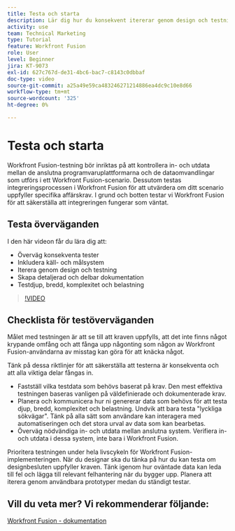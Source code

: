 ```yaml
---
title: Testa och starta
description: Lär dig hur du konsekvent itererar genom design och testning och hur du skapar detaljerad och delbar dokumentation när du använder [!DNL Adobe Workfront Fusion].
activity: use
team: Technical Marketing
type: Tutorial
feature: Workfront Fusion
role: User
level: Beginner
jira: KT-9073
exl-id: 627c767d-de31-4bc6-bac7-c8143c0dbbaf
doc-type: video
source-git-commit: a25a49e59ca483246271214886ea4dc9c10e8d66
workflow-type: tm+mt
source-wordcount: '325'
ht-degree: 0%

---
```


# Testa och starta

Workfront Fusion-testning bör inriktas på att kontrollera in- och utdata mellan de anslutna programvaruplattformarna och de dataomvandlingar som utförs i ett Workfront Fusion-scenario. Dessutom testas integreringsprocessen i Workfront Fusion för att utvärdera om ditt scenario uppfyller specifika affärskrav. I grund och botten testar vi Workfront Fusion för att säkerställa att integreringen fungerar som väntat.

## Testa överväganden

I den här videon får du lära dig att:

* Överväg konsekventa tester
* Inkludera käll- och målsystem
* Iterera genom design och testning
* Skapa detaljerad och delbar dokumentation
* Testdjup, bredd, komplexitet och belastning

>[!VIDEO](https://video.tv.adobe.com/v/335315/?quality=12&learn=on)

## Checklista för testöverväganden

Målet med testningen är att se till att kraven uppfylls, att det inte finns något krypande omfång och att fånga upp någonting som någon av Workfront Fusion-användarna av misstag kan göra för att knäcka något.

Tänk på dessa riktlinjer för att säkerställa att testerna är konsekventa och att alla viktiga delar fångas in.

* Fastställ vilka testdata som behövs baserat på krav. Den mest effektiva testningen baseras vanligen på väldefinierade och dokumenterade krav.
* Planera och kommunicera hur ni genererar data som behövs för att testa djup, bredd, komplexitet och belastning. Undvik att bara testa &quot;lyckliga sökvägar&quot;. Tänk på alla sätt som användare kan interagera med automatiseringen och det stora urval av data som kan bearbetas.
* Överväg nödvändiga in- och utdata mellan anslutna system. Verifiera in- och utdata i dessa system, inte bara i Workfront Fusion.

Prioritera testningen under hela livscykeln för Workfront Fusion-implementeringen. När du designar ska du tänka på hur du kan testa om designbesluten uppfyller kraven. Tänk igenom hur oväntade data kan leda till fel och lägga till relevant felhantering när du bygger upp. Planera att iterera genom användbara prototyper medan du ständigt testar.

## Vill du veta mer? Vi rekommenderar följande:

[Workfront Fusion - dokumentation](https://experienceleague.adobe.com/docs/workfront/using/adobe-workfront-fusion/workfront-fusion-2.html?lang=en)
